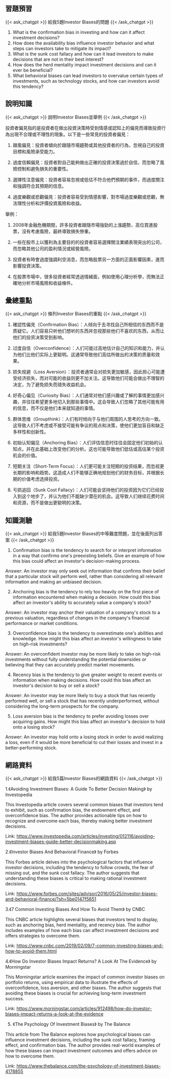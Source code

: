 ## 習題預習
{{< ask_chatgpt >}}
給我5題Investor Biases的問題
{{< /ask_chatgpt >}}



1. What is the confirmation bias in investing and how can it affect investment decisions?
2. How does the availability bias influence investor behavior and what steps can investors take to mitigate its impact?
3. What is the sunk cost fallacy and how can it lead investors to make decisions that are not in their best interest?
4. How does the herd mentality impact investment decisions and can it ever be beneficial?
5. What behavioral biases can lead investors to overvalue certain types of investments, such as technology stocks, and how can investors avoid this tendency?   

## 說明知識
{{< ask_chatgpt >}}
說明Investor Biases並舉例
{{< /ask_chatgpt >}}



投資者偏見指的是投資者在做出投資決策時受到情感或認知上的偏見而導致投資行為出現不合理或不理性的現象。以下是一些常見的投資者偏見：

1. 跟風偏見：投資者傾向於跟隨市場趨勢或其他投資者的行為，忽視自己的投資目標和風險承受能力。

2. 過度信賴偏見：投資者對自己能夠做出正確的投資決策過於自信，而忽略了風險控制和避免損失的重要性。

3. 選擇性注意偏見：投資者容易忽視或低估不符合他們預期的事件，而過度關注和強調符合其預期的信息。

4. 過度樂觀或悲觀偏見：投資者容易受到情感影響，對市場過度樂觀或悲觀，無法理性分析和評價投資風險和收益。

舉例：

1. 2008年金融危機期間，許多投資者跟隨市場強勁的上漲趨勢，高位買進股票，沒有考慮風險，最終導致損失慘重。

2. 一些在股市上以獲利為主要目的的投資者容易選擇關注業績表現突出的公司，而忽略其他公司的盈利情況或經營風險。

3. 投資者有時會過度強調利空消息，而忽略股票另一方面的正面影響因素，進而影響投資決策。

4. 在股票市場中，很多投資者經常透過情緒面，例如使用心理分析學，而無法正確地分析市場風險和收益條件。   

## 彙總重點
{{< ask_chatgpt >}}
條列Investor Biases的重點
{{< /ask_chatgpt >}}



1. 確認性偏見（Confirmation Bias）：人倾向于去寻找自己所相信的东西而不是质疑它。人们容易只听他们想听的东西并忽视那些他们不喜欢的东西，从而让他们的投资决策受到影响。

2. 过度自信（Overconfidence）：人们可能过高地估计自己的知识和能力，并认为他们比他们实际上更聪明。这通常导致他们高估所做出的决策的质量和效果。

3. 损失规避（Loss Aversion）：投资者通常会对损失更加敏感，因此担心可能遭受经济损失，而对可能的收益则更不加关注。这导致他们可能会做出不理智的决定，为了避免损失而错失收益机会。

4. 好奇心偏见（Curiosity Bias）：人们通常对他们感兴趣或了解的事情更加感兴趣，并往往希望更多地切入到那些事情中。这会导致人们忽略了其他可能有用的信息，而不仅是他们本来就知道的事情。

5. 群体思维（Groupthink）：人们有时倾向于与他们周围的人思考的方向一致。这导致人们不考虑或不接受可能有争议的观点和决策，使他们更加盲目和缺乏多样性和创新性。

6. 初始认知偏见（Anchoring Bias）：人们评估信息时往往会固定他们初始的认知点，并在此基础上改变他们的分析。这也可能导致他们低估或高估某个投资机会的价值。

7. 短期关注（Short-Term Focus）：人们更可能关注短期的投资结果，而忽视更长期的影响和趋势。这造成人们不能够正确地规划他们的财务目标，并根据长期的价值考虑选择投资。

8. 亏损追回（Sunk Cost Fallacy）：人们可能会坚持他们的投资因为它们已经投入到这个地步了，并认为他们不能缺少潜在的机会。这导致人们继续花费时间和资源，而不是做出更聪明的决策。   

## 知識測驗
{{< ask_chatgpt >}}
給我5題Investor Biases的中等難度問題，並在後面列出答案
{{< /ask_chatgpt >}}



1. Confirmation bias is the tendency to search for or interpret information in a way that confirms one's preexisting beliefs. Give an example of how this bias could affect an investor's decision-making process.

Answer: An investor may only seek out information that confirms their belief that a particular stock will perform well, rather than considering all relevant information and making an unbiased decision.

2. Anchoring bias is the tendency to rely too heavily on the first piece of information encountered when making a decision. How could this bias affect an investor's ability to accurately value a company's stock?

Answer: An investor may anchor their valuation of a company's stock to a previous valuation, regardless of changes in the company's financial performance or market conditions.

3. Overconfidence bias is the tendency to overestimate one's abilities and knowledge. How might this bias affect an investor's willingness to take on high-risk investments?

Answer: An overconfident investor may be more likely to take on high-risk investments without fully understanding the potential downsides or believing that they can accurately predict market movements.

4. Recency bias is the tendency to give greater weight to recent events or information when making decisions. How could this bias affect an investor's decision to buy or sell a stock?

Answer: An investor may be more likely to buy a stock that has recently performed well, or sell a stock that has recently underperformed, without considering the long-term prospects for the company.

5. Loss aversion bias is the tendency to prefer avoiding losses over acquiring gains. How might this bias affect an investor's decision to hold onto a losing stock?

Answer: An investor may hold onto a losing stock in order to avoid realizing a loss, even if it would be more beneficial to cut their losses and invest in a better-performing stock.   

## 網路資料
{{< ask_chatgpt >}}
給我5篇Investor Biases的網路資料
{{< /ask_chatgpt >}}



1.《Avoiding Investment Biases: A Guide To Better Decision Making》 by Investopedia

This Investopedia article covers several common biases that investors tend to exhibit, such as confirmation bias, the endowment effect, and overconfidence bias. The author provides actionable tips on how to recognize and overcome each bias, thereby making better investment decisions.

Link: https://www.investopedia.com/articles/investing/012116/avoiding-investment-biases-guide-better-decisionmaking.asp

2.《Investor Biases And Behavioral Finance》 by Forbes

This Forbes article delves into the psychological factors that influence investor decisions, including the tendency to follow crowds, the fear of missing out, and the sunk cost fallacy. The author suggests that understanding these biases is critical to making rational investment decisions.

Link: https://www.forbes.com/sites/advisor/2016/05/25/investor-biases-and-behavioral-finance/?sh=5be0147f5651

3.《7 Common Investing Biases And How To Avoid Them》 by CNBC

This CNBC article highlights several biases that investors tend to display, such as anchoring bias, herd mentality, and recency bias. The author includes examples of how each bias can affect investment decisions and offers strategies to overcome them.

Link: https://www.cnbc.com/2019/02/09/7-common-investing-biases-and-how-to-avoid-them.html

4.《How Do Investor Biases Impact Returns? A Look At The Evidence》 by Morningstar

This Morningstar article examines the impact of common investor biases on portfolio returns, using empirical data to illustrate the effects of overconfidence, loss aversion, and other biases. The author suggests that avoiding these biases is crucial for achieving long-term investment success.

Link: https://www.morningstar.com/articles/912498/how-do-investor-biases-impact-returns-a-look-at-the-evidence

5. 《The Psychology Of Investment Biases》 by The Balance

This article from The Balance explores how psychological biases can influence investment decisions, including the sunk cost fallacy, framing effect, and confirmation bias. The author provides real-world examples of how these biases can impact investment outcomes and offers advice on how to overcome them.

Link: https://www.thebalance.com/the-psychology-of-investment-biases-4178855   


